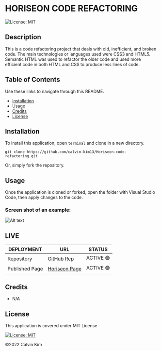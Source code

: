 # HORISEON CODE REFACTORING
[![License: MIT](https://img.shields.io/badge/License-MIT-blue.svg)](https://opensource.org/licenses/MIT)

## Description

This is a code refactoring project that deals with old, inefficient, and broken code. The main technologies or languages used were CSS3 and HTML5. Semantic HTML was used to refactor the older code and used more efficient code in both HTML and CSS to produce less lines of code.

## Table of Contents

Use these links to navigate through this README.

- [Installation](#installation)
- [Usage](#usage)
- [Credits](#credits)
- [License](#license)

## Installation

To install this application, open `terminal` and clone in a new directory.
 
    git clone https://github.com/calvin-kim13/Horiseon-code-refactoring.git

Or, simply fork the repository.

## Usage

Once the application is cloned or forked, open the folder with Visual Studio Code, then apply changes to the code.

### Screen shot of an example:
![Alt text](https://user-images.githubusercontent.com/95611384/145898986-72de52e8-8e90-490f-bc4d-b586da518c48.png?raw=true "Optional Title")

## LIVE
| DEPLOYMENT | URL | STATUS |
| ---------- | --- | ------ |
| Repository  | [GitHub Rep](https://github.com/calvin-kim13/Horiseon-code-refactoring) |  ACTIVE 🟢   |
| Published Page | [Horiseon Page](https://calvin-kim13.github.io/Horiseon-code-refactoring/) | ACTIVE 🟢  |

## Credits

- N/A

## License

This application is covered under MIT License    

[![License: MIT](https://img.shields.io/badge/License-MIT-blue.svg)](https://opensource.org/licenses/MIT)

©2022 Calvin Kim